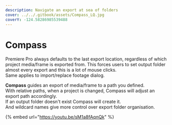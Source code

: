 ```yaml
---
description: Navigate an export at sea of folders
cover: ../../.gitbook/assets/Compass_LQ.jpg
coverY: -124.58286985539488
---
```


# Compass

Premiere Pro always defaults to the last export location, regardless of which project media/frame is exported from. This forces users to set output folder almost every export and this is a lot of mouse clicks.\
Same applies to import/replace footage dialog.

**Compass** guides an export of media/frame to a path you defined.\
With relative paths, when a project is changed, Compass will adjust an export path accordingly.\
If an output folder doesn't exist Compass will create it.\
And wildcard names give more control over export folder organisation.

{% embed url="https://youtu.be/sM1a8fAqnQk" %}
